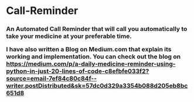 <h1> Call-Reminder</h1>
<h3>
  An Automated Call Reminder that will call you automatically to take your medicine at your preferable time.
  
  I have also written a Blog on Medium.com that explain its working and implementation.
  You can check out the blog on https://medium.com/p/a-daily-medicine-reminder-using-python-in-just-20-lines-of-code-c8efbfe033f2?source=email-7ef84c80c84f--writer.postDistributed&sk=57dc0d329a3354b088d205eb8bc651d8
  </h3>





